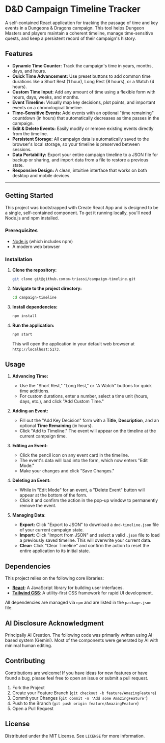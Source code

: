 # D&D Campaign Timeline Tracker

A self-contained React application for tracking the passage of time and key events in a Dungeons & Dragons campaign. This tool helps Dungeon Masters and players maintain a coherent timeline, manage time-sensitive quests, and keep a persistent record of their campaign's history.

## Features

- **Dynamic Time Counter:** Track the campaign's time in years, months, days, and hours.
- **Quick Time Advancement:** Use preset buttons to add common time durations like a Short Rest (1 hour), Long Rest (8 hours), or a Watch (4 hours).
- **Custom Time Input:** Add any amount of time using a flexible form with hours, days, weeks, and months.
- **Event Timeline:** Visually map key decisions, plot points, and important events on a chronological timeline.
- **Time-Sensitive Events:** Add events with an optional "time remaining" countdown (in hours) that automatically decreases as time passes in the campaign.
- **Edit & Delete Events:** Easily modify or remove existing events directly from the timeline.
- **Persistent Storage:** All campaign data is automatically saved to the browser's local storage, so your timeline is preserved between sessions.
- **Data Portability:** Export your entire campaign timeline to a JSON file for backup or sharing, and import data from a file to restore a previous state.
- **Responsive Design:** A clean, intuitive interface that works on both desktop and mobile devices.

---

## Getting Started

This project was bootstrapped with Create React App and is designed to be a single, self-contained component. To get it running locally, you'll need Node.js and npm installed.

### Prerequisites

- [Node.js](https://nodejs.org/) (which includes npm)
- A modern web browser

### Installation

1.  **Clone the repository:**
    ```bash
    git clone git@github.com:m-triassi/campaign-timeline.git
    ```
2.  **Navigate to the project directory:**
    ```bash
    cd campaign-timeline
    ```
3.  **Install dependencies:**
    ```bash
    npm install
    ```
4.  **Run the application:**
    ```bash
    npm start
    ```
    This will open the application in your default web browser at `http://localhost:5173`.

## Usage

1.  **Advancing Time:**
    - Use the "Short Rest," "Long Rest," or "A Watch" buttons for quick time additions.
    - For custom durations, enter a number, select a time unit (hours, days, etc.), and click "Add Custom Time."

2.  **Adding an Event:**
    - Fill out the "Add Key Decision" form with a **Title**, **Description**, and an optional **Time Remaining** (in hours).
    - Click "Add to Timeline." The event will appear on the timeline at the current campaign time.

3.  **Editing an Event:**
    - Click the pencil icon on any event card in the timeline.
    - The event's data will load into the form, which now enters "Edit Mode."
    - Make your changes and click "Save Changes."

4.  **Deleting an Event:**
    - While in "Edit Mode" for an event, a "Delete Event" button will appear at the bottom of the form.
    - Click it and confirm the action in the pop-up window to permanently remove the event.

5.  **Managing Data:**
    - **Export:** Click "Export to JSON" to download a `dnd-timeline.json` file of your current campaign state.
    - **Import:** Click "Import from JSON" and select a valid `.json` file to load a previously saved timeline. This will overwrite your current data.
    - **Clear:** Click "Clear Timeline" and confirm the action to reset the entire application to its initial state.


## Dependencies

This project relies on the following core libraries:

- **[React](https://reactjs.org/)**: A JavaScript library for building user interfaces.
- **[Tailwind CSS](https://tailwindcss.com/)**: A utility-first CSS framework for rapid UI development.

All dependencies are managed via `npm` and are listed in the `package.json` file.


## AI Disclosure Acknowledgment

Principally AI Creation. The following code was primarily written using AI-based system (Gemini). Most of the components were generated by AI with minimal human editing.

## Contributing

Contributions are welcome! If you have ideas for new features or have found a bug, please feel free to open an issue or submit a pull request.

1.  Fork the Project
2.  Create your Feature Branch (`git checkout -b feature/AmazingFeature`)
3.  Commit your Changes (`git commit -m 'Add some AmazingFeature'`)
4.  Push to the Branch (`git push origin feature/AmazingFeature`)
5.  Open a Pull Request


## License

Distributed under the MIT License. See `LICENSE` for more information.
